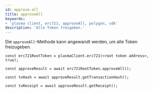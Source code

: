 ```yaml
---
id: approve-all
title: approveAll
keywords:
- 'plasma client, erc721, approveAll, polygon, sdk'
description: 'Alle Token freigeben.'
---
```


Die `approveAll`-Methode kann angewandt werden, um alle Token freizugeben.

```
const erc721RootToken = plasmaClient.erc721(<root token address>, true);

const approveResult = await erc721RootToken.approveAll();

const txHash = await approveResult.getTransactionHash();

const txReceipt = await approveResult.getReceipt();

```
